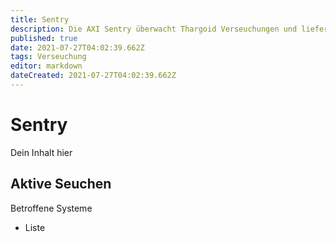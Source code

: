 ```yaml
---
title: Sentry
description: Die AXI Sentry überwacht Thargoid Verseuchungen und liefert Echtzeit-Updates.
published: true
date: 2021-07-27T04:02:39.662Z
tags: Verseuchung
editor: markdown
dateCreated: 2021-07-27T04:02:39.662Z
---
```


# Sentry
Dein Inhalt hier

## Aktive Seuchen
Betroffene Systeme
- Liste